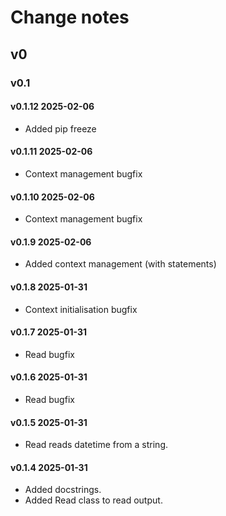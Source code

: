 # Change notes

## v0

### v0.1

#### v0.1.12 2025-02-06

- Added pip freeze

#### v0.1.11 2025-02-06

- Context management bugfix

#### v0.1.10 2025-02-06

- Context management bugfix

#### v0.1.9 2025-02-06

- Added context management (with statements)

#### v0.1.8 2025-01-31

- Context initialisation bugfix

#### v0.1.7 2025-01-31

- Read bugfix

#### v0.1.6 2025-01-31

- Read bugfix

#### v0.1.5 2025-01-31

- Read reads datetime from a string.

#### v0.1.4 2025-01-31

- Added docstrings.
- Added Read class to read output.
